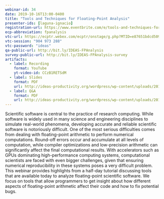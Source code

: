```yaml
---
webinar-id: 34
date: 2019-10-16T13:00-0400
title: "Tools and Techniques for Floating-Point Analysis"
presenter-ids: [laguna-ignacio]
registration-url: https://www.eventbrite.com/e/tools-and-techniques-for-floating-point-analysis-tickets-72265194141
ecp-abbreviation: fpanalysis
vtc-url: https://ecptr.webex.com/ecptr/onstage/g.php?MTID=e87651bdcd5093ee5f60d5200994777e6
vtc-session: "904 973 288"
vtc-password: "ideas"
qa-public-url: http://bit.ly/IDEAS-FPAnalysis
survey-public-url: http://bit.ly/IDEAS-FPAnalysis-survey
artifacts:
  - label: Recording
    format: YouTube
    yt-video-id: CCzB1RETSdM
  - label: Slides
    format: PDF
    url: http://ideas-productivity.org/wordpress/wp-content/uploads/2019/10/webinar034-FPAnalysis.pdf
  - label: Q&A
    format: PDF
    url: http://ideas-productivity.org/wordpress/wp-content/uploads/2019/10/webinar034-FPAnalysis-qa.pdf
---
```

Scientific software is central to the practice of research
computing. While software is widely used in many science and
engineering disciplines to simulate real-world phenomena, developing
accurate and reliable scientific software is notoriously
difficult. One of the most serious difficulties comes from dealing
with floating-point arithmetic to perform numerical
computations. Round-off errors occur and accumulate at all levels of
computation, while compiler optimizations and low-precision arithmetic
can significantly affect the final computational results. With
accelerators such as GPUs dominating high-performance computing
systems, computational scientists are faced with even bigger
challenges, given that ensuring numerical reproducibility in these
systems poses a very difficult problem. This webinar provides
highlights from a half-day tutorial discussing tools that are
available today to analyze floating-point scientific software. We
focus on tools that allow programmers to get insight about how
different aspects of floating-point arithmetic affect their code and
how to fix potential bugs.
